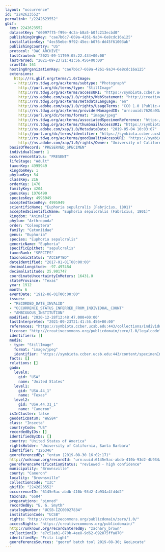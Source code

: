 ```yaml
---
layout: "occurrence"
id: "2242623552"
permalink: "/2242623552"
gbif:
  key: 2242623552
  datasetKey: "d6097f75-f99e-4c2a-b8a5-b0fc213ecbd0"
  publishingOrgKey: "cae7b6c7-669a-4261-9a34-6e8cdc16a125"
  installationKey: "4ec55ebe-9f92-45ec-b076-dd45f61003ab"
  publishingCountry: "US"
  protocol: "DWC_ARCHIVE"
  lastCrawled: "2021-09-11T09:05:22.434+00:00"
  lastParsed: "2021-09-23T21:41:56.456+00:00"
  crawlId: 161
  hostingOrganizationKey: "cae7b6c7-669a-4261-9a34-6e8cdc16a125"
  extensions:
    http://rs.gbif.org/terms/1.0/Image:
    - http://rs.tdwg.org/ac/terms/subtype: "Photograph"
      http://purl.org/dc/terms/type: "StillImage"
      http://rs.tdwg.org/ac/terms/accessURI: "https://symbiota.ccber.ucsb.edu:443/content/specimenImages/UCSB_IZC/UCSB-IZC00027/UCSB-IZC00027834_lg.jpg"
      http://ns.adobe.com/xap/1.0/rights/WebStatement: "http://creativecommons.org/publicdomain/zero/1.0/"
      http://rs.tdwg.org/ac/terms/metadataLanguage: "en"
      http://ns.adobe.com/xap/1.0/rights/UsageTerms: "CC0 1.0 (Public-domain)"
      http://rs.tdwg.org/ac/terms/providerManagedID: "urn:uuid:7620a93a-24b8-425d-9f80-8906e1bfb662"
      http://purl.org/dc/terms/format: "image/jpeg"
      http://rs.tdwg.org/ac/terms/associatedSpecimenReference: "https://symbiota.ccber.ucsb.edu:443/collections/individual/index.php?occid=126346"
      http://rs.tdwg.org/ac/terms/thumbnailAccessURI: "https://symbiota.ccber.ucsb.edu:443/content/specimenImages/UCSB_IZC/UCSB-IZC00027/UCSB-IZC00027834_tn.jpg"
      http://ns.adobe.com/xap/1.0/MetadataDate: "2019-05-04 10:03:07"
      http://purl.org/dc/terms/identifier: "https://symbiota.ccber.ucsb.edu:443/content/specimenImages/UCSB_IZC/UCSB-IZC00027/UCSB-IZC00027834_lg.jpg"
      http://rs.tdwg.org/ac/terms/goodQualityAccessURI: "https://symbiota.ccber.ucsb.edu:443/content/specimenImages/UCSB_IZC/UCSB-IZC00027/UCSB-IZC00027834.jpg"
      http://ns.adobe.com/xap/1.0/rights/Owner: "University of California, Santa Barbara"
  basisOfRecord: "PRESERVED_SPECIMEN"
  individualCount: 1
  occurrenceStatus: "PRESENT"
  lifeStage: "Adult"
  taxonKey: 4995949
  kingdomKey: 1
  phylumKey: 54
  classKey: 216
  orderKey: 1470
  familyKey: 4204
  genusKey: 1076499
  speciesKey: 4995949
  acceptedTaxonKey: 4995949
  scientificName: "Euphoria sepulcralis (Fabricius, 1801)"
  acceptedScientificName: "Euphoria sepulcralis (Fabricius, 1801)"
  kingdom: "Animalia"
  phylum: "Arthropoda"
  order: "Coleoptera"
  family: "Cetoniidae"
  genus: "Euphoria"
  species: "Euphoria sepulcralis"
  genericName: "Euphoria"
  specificEpithet: "sepulcralis"
  taxonRank: "SPECIES"
  taxonomicStatus: "ACCEPTED"
  dateIdentified: "2017-01-01T00:00:00"
  decimalLongitude: -97.497484
  decimalLatitude: 25.901747
  coordinateUncertaintyInMeters: 16431.0
  stateProvince: "Texas"
  year: 1912
  month: 6
  eventDate: "1912-06-01T00:00:00"
  issues:
  - "RECORDED_DATE_INVALID"
  - "OCCURRENCE_STATUS_INFERRED_FROM_INDIVIDUAL_COUNT"
  - "AMBIGUOUS_INSTITUTION"
  modified: "2020-12-28T12:48:47.000+00:00"
  lastInterpreted: "2021-09-23T21:41:56.456+00:00"
  references: "https://symbiota.ccber.ucsb.edu:443/collections/individual/index.php?occid=126346"
  license: "http://creativecommons.org/publicdomain/zero/1.0/legalcode"
  identifiers: []
  media:
  - type: "StillImage"
    format: "image/jpeg"
    identifier: "https://symbiota.ccber.ucsb.edu:443/content/specimenImages/UCSB_IZC/UCSB-IZC00027/UCSB-IZC00027834_lg.jpg"
  facts: []
  relations: []
  gadm:
    level0:
      gid: "USA"
      name: "United States"
    level1:
      gid: "USA.44_1"
      name: "Texas"
    level2:
      gid: "USA.44.31_1"
      name: "Cameron"
  isInCluster: false
  geodeticDatum: "WGS84"
  class: "Insecta"
  countryCode: "US"
  recordedByIDs: []
  identifiedByIDs: []
  country: "United States of America"
  rightsHolder: "University of California, Santa Barbara"
  identifier: "126346"
  georeferencedBy: "entan (2019-08-30 16:02:17)"
  http://unknown.org/recordId: "urn:uuid:6145e5ac-abdb-410b-93d2-4b934a4fd4d2"
  georeferenceVerificationStatus: "reviewed - high confidence"
  municipality: "Brownsville"
  county: "Cameron"
  locality: "Brownsville"
  collectionCode: "IZC"
  gbifID: "2242623552"
  occurrenceID: "6145e5ac-abdb-410b-93d2-4b934a4fd4d2"
  taxonID: "6684"
  preparations: "pinned"
  recordedBy: "E. G. Smyth"
  catalogNumber: "UCSB-IZC00027834"
  institutionCode: "UCSB"
  rights: "http://creativecommons.org/publicdomain/zero/1.0/"
  accessRights: "https://creativecommons.org/publicdomain/"
  http://unknown.org/recordEnteredBy: "zachary_brown"
  collectionID: "e7c51ab1-870b-4ee8-9d62-092875ffa870"
  identifiedBy: "Fritz Light"
  georeferenceSources: "georef batch tool 2019-08-30; GeoLocate"
---
```

